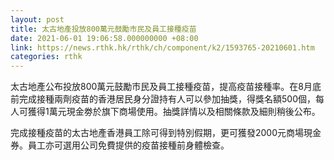 ```yaml
---
layout: post
title: 太古地產投放800萬元鼓勵市民及員工接種疫苗
date: 2021-06-01 19:06:58.000000000 +08:00
link: https://news.rthk.hk/rthk/ch/component/k2/1593765-20210601.htm
categories: rthk
---
```


太古地產公布投放800萬元鼓勵市民及員工接種疫苗，提高疫苗接種率。在8月底前完成接種兩劑疫苗的香港居民身分證持有人可以參加抽獎，得獎名額500個，每人可獲得1萬元現金劵於旗下商場使用。抽獎詳情以及相關條款及細則稍後公布。

完成接種疫苗的太古地產香港員工除可得到特別假期，更可獲發2000元商場現金券。員工亦可選用公司免費提供的疫苗接種前身體檢查。
